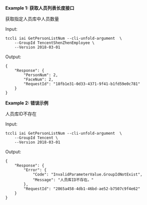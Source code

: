 **Example 1: 获取人员列表长度接口**

获取指定人员库中人员数量

Input: 

```
tccli iai GetPersonListNum --cli-unfold-argument  \
    --GroupId TencentShenZhenEmployee \
    --Version 2018-03-01
```

Output: 
```
{
    "Response": {
        "PersonNum": 2,
        "FaceNum": 2,
        "RequestId": "18fb1e31-0d33-4371-9f41-b1fd59e0c781"
    }
}
```

**Example 2: 错误示例**

人员库ID不存在

Input: 

```
tccli iai GetPersonListNum --cli-unfold-argument  \
    --GroupId Tencent \
    --Version 2018-03-01
```

Output: 
```
{
    "Response": {
        "Error": {
            "Code": "InvalidParameterValue.GroupIdNotExist",
            "Message": "人员库ID不存在。"
        },
        "RequestId": "2865a458-4db1-46bd-ae52-b7507c9f4e62"
    }
}
```

